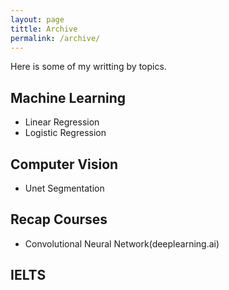 ```yaml
---
layout: page
tittle: Archive
permalink: /archive/
---
```

Here is some of my writting by topics.

## Machine Learning
* Linear Regression
* Logistic Regression
## Computer Vision
* Unet Segmentation   
## Recap Courses
* Convolutional Neural Network(deeplearning.ai)
## IELTS